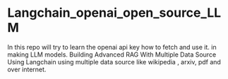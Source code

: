 # Langchain_openai_open_source_LLM
In this repo will try to learn the openai api key how to fetch and use it. in making LLM models.
Building Advanced RAG With Multiple Data Source Using Langchain using multiple data source like wikipedia , arxiv, pdf and over internet.
